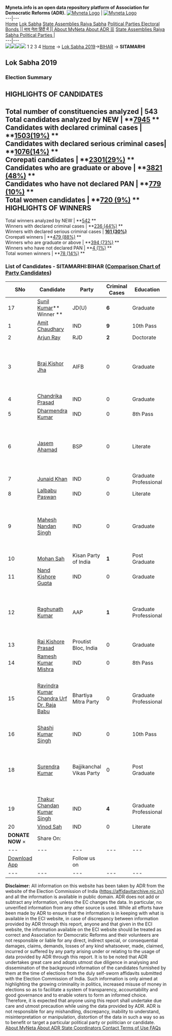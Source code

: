 **Myneta.info is an open data repository platform of Association for Democratic Reforms (ADR).**
[![Myneta Logo](https://www.myneta.info/lib/img/myneta-logo.png)](https://www.myneta.info/) | [![Myneta Logo](https://www.myneta.info/lib/img/adr-logo.png)](https://adrindia.org)  
---|---  
[Home](https://www.myneta.info/) [Lok Sabha](https://www.myneta.info/#ls "Lok Sabha") [ State Assemblies ](https://www.myneta.info/#sa "State Assemblies") [Rajya Sabha](https://www.myneta.info/#rs "Rajya Sabha") [Political Parties ](https://www.myneta.info/party "Political Parties") [ Electoral Bonds ](https://www.myneta.info/electoral_bonds "Electoral Bonds") [ || माय नेता हिंदी में || ](https://translate.google.co.in/translate?prev=hp&hl=en&js=y&u=www.myneta.info&sl=en&tl=hi&history_state0=) [ About MyNeta ](https://adrindia.org/content/about-myneta) [ About ADR ](https://adrindia.org/about-adr/who-we-are) [☰](javascript:void\(0\))
[ State Assemblies ](https://www.myneta.info/#sa "State Assemblies") [ Rajya Sabha ](https://www.myneta.info/#rs "Rajya Sabha") [ Political Parties ](https://www.myneta.info/party "Political Parties")
|   
---|---  
![](https://www.myneta.info/lib/img/banner/banner-1.png)![](https://www.myneta.info/lib/img/banner/banner-2.png)![](https://www.myneta.info/lib/img/banner/banner-3.png)![](https://www.myneta.info/lib/img/banner/banner-4.png)
1  2  3  4 
[Home](https://www.myneta.info/) → [Lok Sabha 2019](https://www.myneta.info/LokSabha2019/)→[BIHAR](https://www.myneta.info/LokSabha2019/index.php?action=show_constituencies&state_id=37) → **SITAMARHI**
### 
## Lok Sabha 2019
###  Election Summary 
HIGHLIGHTS OF CANDIDATES  
---  
Total number of constituencies analyzed |  543   
Total candidates analyzed by NEW | **[7945](https://www.myneta.info/LokSabha2019/index.php?action=summary&subAction=candidates_analyzed&sort=candidate#summary) **  
Candidates with declared criminal cases | **[1503(19%)](https://www.myneta.info/LokSabha2019/index.php?action=summary&subAction=crime&sort=candidate#summary) **  
Candidates with declared serious criminal cases| **[1076(14%)](https://www.myneta.info/LokSabha2019/index.php?action=summary&subAction=serious_crime&sort=candidate#summary) **  
Crorepati candidates | **[2301(29%)](https://www.myneta.info/LokSabha2019/index.php?action=summary&subAction=crorepati&sort=candidate#summary) **  
Candidates who are graduate or above | **[3821 (48%)](https://www.myneta.info/LokSabha2019/index.php?action=summary&subAction=education&sort=candidate#summary) **  
Candidates who have not declared PAN | **[779 (10%)](https://www.myneta.info/LokSabha2019/index.php?action=summary&subAction=without_pan&sort=candidate#summary) **  
Total women candidates | **[720 (9%)](https://www.myneta.info/LokSabha2019/index.php?action=summary&subAction=women_candidate&sort=candidate#summary) **  
HIGHLIGHTS OF WINNERS  
---  
Total winners analyzed by NEW | **[542](https://www.myneta.info/LokSabha2019/index.php?action=summary&subAction=winner_analyzed&sort=candidate#summary) **  
Winners with declared criminal cases | **[236 (44%)](https://www.myneta.info/LokSabha2019/index.php?action=summary&subAction=winner_crime&sort=candidate#summary) **  
Winners with declared serious criminal cases | **[161 (30%)](https://www.myneta.info/LokSabha2019/index.php?action=summary&subAction=winner_serious_crime&sort=candidate#summary)**  
Crorepati winners | **[479 (88%)](https://www.myneta.info/LokSabha2019/index.php?action=summary&subAction=winner_crorepati&sort=candidate#summary) **  
Winners who are graduate or above | **[394 (73%)](https://www.myneta.info/LokSabha2019/index.php?action=summary&subAction=winner_education&sort=candidate#summary) **  
Winners who have not declared PAN | **[4 (1%)](https://www.myneta.info/LokSabha2019/index.php?action=summary&subAction=winner_without_pan&sort=candidate#summary) **  
Total women winners | **[78 (14%)](https://www.myneta.info/LokSabha2019/index.php?action=summary&subAction=winner_women&sort=candidate#summary) **  
### List of Candidates - SITAMARHI:BIHAR ([Comparison Chart of Party Candidates](https://www.myneta.info/LokSabha2019/comparisonchart.php?constituency_id=495))
SNo | Candidate| Party| Criminal Cases| Education| Age| Total Assets| Liabilities  
---|---|---|---|---|---|---|---  
17  | [Sunil Kumar](https://www.myneta.info/LokSabha2019/candidate.php?candidate_id=11096)** Winner ** | JD(U) | **6** | Graduate| 58 | Rs 6,07,17,031 ~ 6 Crore+ | Rs 1,02,77,790 ~ 1 Crore+  
1  | [Amit Chaudhary](https://www.myneta.info/LokSabha2019/candidate.php?candidate_id=11346) | IND | **9** | 10th Pass| 42 | Rs 3,18,37,493 ~ 3 Crore+ | Rs 0 ~   
2  | [Arjun Ray](https://www.myneta.info/LokSabha2019/candidate.php?candidate_id=11097) | RJD | **2** | Doctorate| 47 | Rs 1,89,88,281 ~ 1 Crore+ | Rs 15,11,335 ~ 15 Lacs+  
3  | [Braj Kishor Jha](https://www.myneta.info/LokSabha2019/candidate.php?candidate_id=11661) | AIFB | 0 | Graduate| 58 | ![](https://myneta.info/image_v2.php?myneta_folder=LokSabha2019&candidate_id=11661&col=ta) | ![](https://myneta.info/image_v2.php?myneta_folder=LokSabha2019&candidate_id=11661&col=lia)  
4  | [Chandrika Prasad](https://www.myneta.info/LokSabha2019/candidate.php?candidate_id=11345) | IND | 0 | Graduate| 44 | Rs 7,38,000 ~ 7 Lacs+ | Rs 40,804 ~ 40 Thou+  
5  | [Dharmendra Kumar](https://www.myneta.info/LokSabha2019/candidate.php?candidate_id=12693) | IND | 0 | 8th Pass| 33 | Rs 80,45,411 ~ 80 Lacs+ | Rs 0 ~   
6  | [Jasem Ahamad](https://www.myneta.info/LokSabha2019/candidate.php?candidate_id=12690) | BSP | 0 | Literate| 41 | ![](https://myneta.info/image_v2.php?myneta_folder=LokSabha2019&candidate_id=12690&col=ta) | ![](https://myneta.info/image_v2.php?myneta_folder=LokSabha2019&candidate_id=12690&col=lia)  
7  | [Junaid Khan](https://www.myneta.info/LokSabha2019/candidate.php?candidate_id=11659) | IND | 0 | Graduate Professional| 31 | Rs 1,25,51,400 ~ 1 Crore+ | Rs 0 ~   
8  | [Lalbabu Paswan](https://www.myneta.info/LokSabha2019/candidate.php?candidate_id=12694) | IND | 0 | Literate| 55 | Rs 1,72,000 ~ 1 Lacs+ | Rs 0 ~   
9  | [Mahesh Nandan Singh](https://www.myneta.info/LokSabha2019/candidate.php?candidate_id=11347) | IND | 0 | Graduate| 55 | ![](https://myneta.info/image_v2.php?myneta_folder=LokSabha2019&candidate_id=11347&col=ta) | ![](https://myneta.info/image_v2.php?myneta_folder=LokSabha2019&candidate_id=11347&col=lia)  
10  | [Mohan Sah](https://www.myneta.info/LokSabha2019/candidate.php?candidate_id=11349) | Kisan Party of India | **1** | Post Graduate| 61 | Rs 42,03,500 ~ 42 Lacs+ | Rs 0 ~   
11  | [Nand Kishore Gupta](https://www.myneta.info/LokSabha2019/candidate.php?candidate_id=11660) | IND | 0 | Graduate| 47 | Rs 7,04,000 ~ 7 Lacs+ | Rs 1,02,000 ~ 1 Lacs+  
12  | [Raghunath Kumar](https://www.myneta.info/LokSabha2019/candidate.php?candidate_id=11348) | AAP | **1** | Graduate Professional| 47 | ![](https://myneta.info/image_v2.php?myneta_folder=LokSabha2019&candidate_id=11348&col=ta) | ![](https://myneta.info/image_v2.php?myneta_folder=LokSabha2019&candidate_id=11348&col=lia)  
13  | [Raj Kishore Prasad](https://www.myneta.info/LokSabha2019/candidate.php?candidate_id=11343) | Proutist Bloc, India | 0 | Graduate| 52 | Rs 22,44,813 ~ 22 Lacs+ | Rs 2,35,000 ~ 2 Lacs+  
14  | [Ramesh Kumar Mishra](https://www.myneta.info/LokSabha2019/candidate.php?candidate_id=11657) | IND | 0 | 8th Pass| 48 | Rs 58,33,784 ~ 58 Lacs+ | Rs 1,22,000 ~ 1 Lacs+  
15  | [Ravindra Kumar Chandra Urf Dr. Raja Babu](https://www.myneta.info/LokSabha2019/candidate.php?candidate_id=12691) | Bhartiya Mitra Party | 0 | Graduate Professional| 35 | ![](https://myneta.info/image_v2.php?myneta_folder=LokSabha2019&candidate_id=12691&col=ta) | ![](https://myneta.info/image_v2.php?myneta_folder=LokSabha2019&candidate_id=12691&col=lia)  
16  | [Shashi Kumar Singh](https://www.myneta.info/LokSabha2019/candidate.php?candidate_id=12695) | IND | 0 | 10th Pass| 70 | Rs 35,00,586 ~ 35 Lacs+ | Rs 1,25,000 ~ 1 Lacs+  
18  | [Surendra Kumar](https://www.myneta.info/LokSabha2019/candidate.php?candidate_id=12692) | Bajjikanchal Vikas Party | 0 | Post Graduate| 38 | ![](https://myneta.info/image_v2.php?myneta_folder=LokSabha2019&candidate_id=12692&col=ta) | ![](https://myneta.info/image_v2.php?myneta_folder=LokSabha2019&candidate_id=12692&col=lia)  
19  | [Thakur Chandan Kumar Singh](https://www.myneta.info/LokSabha2019/candidate.php?candidate_id=11098) | IND | **4** | Graduate Professional| 35 | Rs 10,78,194 ~ 10 Lacs+ | Rs 1,00,000 ~ 1 Lacs+  
20  | [Vinod Sah](https://www.myneta.info/LokSabha2019/candidate.php?candidate_id=11344) | IND | 0 | Literate| 48 | Rs 5,39,731 ~ 5 Lacs+ | Rs 0 ~   
|  **DONATE NOW** × |  Share On:  | [](https://api.whatsapp.com/send?text=https%3A%2F%2Fmyneta.info%2Fpunjab2022%2Findex.php%3Faction%3Dshow_constituencies%26state_id%3D19) | [](https://www.facebook.com/sharer/sharer.php?u=https%3A%2F%2Fmyneta.info%2Fpunjab2022%2Findex.php%3Faction%3Dshow_constituencies%26state_id%3D19) | [](https://twitter.com/share?url=https%3A%2F%2Fmyneta.info%2Fpunjab2022%2Findex.php%3Faction%3Dshow_constituencies%26state_id%3D19)  
---|---|---|---|---  
| [ Download App ](https://play.google.com/store/apps/details?id=com.webrosoft.myneta1&pcampaignid=pcampaignidMKT-Other-global-all-co-prtnr-py-PartBadge-Mar2515-1) | [](https://play.google.com/store/apps/details?id=com.webrosoft.myneta1&pcampaignid=pcampaignidMKT-Other-global-all-co-prtnr-py-PartBadge-Mar2515-1) |  Follow us on  | [](https://www.facebook.com/adrindia.org/) | [](https://twitter.com/adrspeaks) | [](https://groups.google.com/g/national-election-watch?hl=en&pli=1) | [](https://www.instagram.com/adrspeaks/) | [](https://www.youtube.com/user/adrspeaks) | [](https://sharechat.com/profile/adrspeaks)  
---|---|---|---|---|---|---|---|---  
**Disclaimer:** All information on this website has been taken by ADR from the website of the Election Commission of India (https://affidavitarchive.nic.in/) and all the information is available in public domain. ADR does not add or subtract any information, unless the EC changes the data. In particular, no unverified information from any other source is used. While all efforts have been made by ADR to ensure that the information is in keeping with what is available in the ECI website, in case of discrepancy between information provided by ADR through this report, anyone and that given in the ECI website, the information available on the ECI website should be treated as correct and Association for Democratic Reforms and their volunteers are not responsible or liable for any direct, indirect special, or consequential damages, claims, demands, losses of any kind whatsoever, made, claimed, incurred or suffered by any party arising under or relating to the usage of data provided by ADR through this report. It is to be noted that ADR undertakes great care and adopts utmost due diligence in analysing and dissemination of the background information of the candidates furnished by them at the time of elections from the duly self-sworn affidavits submitted with the Election Commission of India. Such information is only aimed at highlighting the growing criminality in politics, increased misuse of money in elections so as to facilitate a system of transparency, accountability and good governance and to enable voters to form an informed choice. Therefore, it is expected that anyone using this report shall undertake due care and utmost precaution while using the data provided by ADR. ADR is not responsible for any mishandling, discrepancy, inability to understand, misinterpretation or manipulation, distortion of the data in such a way so as to benefit or target a particular political party or politician or candidate. 
[ About MyNeta ](https://adrindia.org/content/about-myneta) [ About ADR ](https://adrindia.org/about-adr/who-we-are) [ State Coordinators ](https://adrindia.org/about-adr/state-coordinators) [ Contact ](https://adrindia.org/contact-us) [ Terms of Use ](https://adrindia.org/content/adr-terms-use) [ FAQs ](https://adrindia.org/content/faqs)
